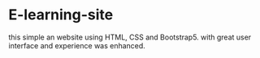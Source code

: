 # E-learning-site
this simple an website using HTML, CSS and Bootstrap5. with great user interface and experience was  enhanced.  

